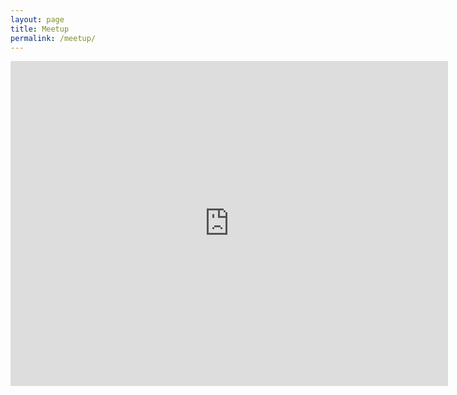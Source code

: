 ```yaml
---
layout: page
title: Meetup
permalink: /meetup/
---
```


<iframe src="https://docs.google.com/forms/d/e/1FAIpQLSeyDIRlKFE0h4gJ8cxL6tz_3G4p7k4okZZBNhGbuitlOqBJOg/viewform?embedded=true" width="700" height="520" frameborder="0" marginheight="0" marginwidth="0">Loading...</iframe>

